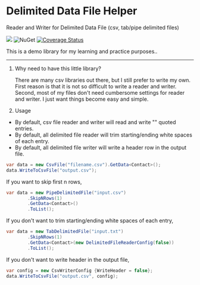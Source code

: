 # Delimited Data File Helper

Reader and Writer for Delimited Data File (csv, tab/pipe delimited files)

![ ](https://github.com/changhuixu/DelimitedDataFileHelper/workflows/CI/badge.svg)
![NuGet](https://img.shields.io/nuget/v/uiowa.DelimitedDataHelper.svg?logo=nuget&style=flat-square)
[![Coverage Status](https://coveralls.io/repos/github/changhuixu/DelimitedDataFileHelper/badge.svg)](https://coveralls.io/github/changhuixu/DelimitedDataFileHelper)

This is a demo library for my learning and practice purposes..

---

1. Why need to have this little library?

   There are many csv libraries out there, but I still prefer to write my own. First reason is that it is not so difficult to write a reader and writer. Second, most of my files don't need cumbersome settings for reader and writer. I just want things become easy and simple.

2. Usage

- By default, csv file reader and writer will read and write "" quoted entries.
- By default, all delimited file reader will trim starting/ending white spaces of each entry.
- By default, all delimited file writer will write a header row in the output file.

```c#
var data = new CsvFile("filename.csv").GetData<Contact>();
data.WriteToCsvFile("output.csv");
```

If you want to skip first n rows,

```c#
var data = new PipeDelimitedFile("input.csv")
        .SkipNRows(1)
        .GetData<Contact>()
        .ToList();
```

If you don't want to trim starting/ending white spaces of each entry,

```c#
var data = new TabDelimitedFile("input.txt")
        .SkipNRows(1)
        .GetData<Contact>(new DelimitedFileReaderConfig(false))
        .ToList();
```

If you don't want to write header in the output file,

```c#
var config = new CsvWriterConfig {WriteHeader = false};
data.WriteToCsvFile("output.csv", config);
```
